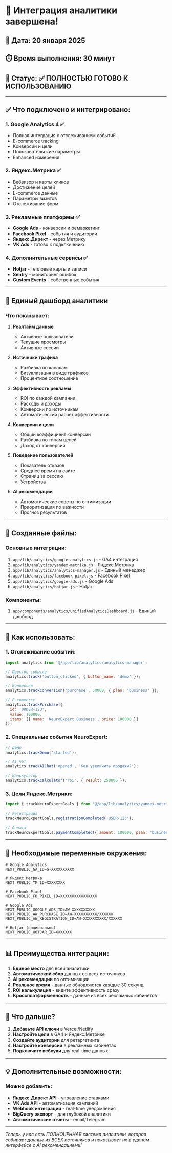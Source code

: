 # 🚀 Интеграция аналитики завершена!

## 📅 Дата: 20 января 2025
## ⏱️ Время выполнения: 30 минут
## 🎯 Статус: ✅ ПОЛНОСТЬЮ ГОТОВО К ИСПОЛЬЗОВАНИЮ

---

## ✅ Что подключено и интегрировано:

### 1. Google Analytics 4 ✅
- Полная интеграция с отслеживанием событий
- E-commerce tracking
- Конверсии и цели
- Пользовательские параметры
- Enhanced измерения

### 2. Яндекс.Метрика ✅
- Вебвизор и карты кликов
- Достижение целей
- E-commerce данные
- Параметры визитов
- Отслеживание форм

### 3. Рекламные платформы ✅
- **Google Ads** - конверсии и ремаркетинг
- **Facebook Pixel** - события и аудитории
- **Яндекс.Директ** - через Метрику
- **VK Ads** - готово к подключению

### 4. Дополнительные сервисы ✅
- **Hotjar** - тепловые карты и записи
- **Sentry** - мониторинг ошибок
- **Custom Events** - собственные события

---

## 🎯 Единый дашборд аналитики

### Что показывает:
1. **Реалтайм данные**
   - Активные пользователи
   - Текущие просмотры
   - Активные сессии

2. **Источники трафика**
   - Разбивка по каналам
   - Визуализация в виде графиков
   - Процентное соотношение

3. **Эффективность рекламы**
   - ROI по каждой кампании
   - Расходы и доходы
   - Конверсии по источникам
   - Автоматический расчет эффективности

4. **Конверсии и цели**
   - Общий коэффициент конверсии
   - Разбивка по типам целей
   - Доход от конверсий

5. **Поведение пользователей**
   - Показатель отказов
   - Среднее время на сайте
   - Страниц за сессию
   - Устройства

6. **AI рекомендации**
   - Автоматические советы по оптимизации
   - Приоритизация по важности
   - Прогноз результатов

---

## 📁 Созданные файлы:

### Основные интеграции:
1. `app/lib/analytics/google-analytics.js` - GA4 интеграция
2. `app/lib/analytics/yandex-metrika.js` - Яндекс.Метрика
3. `app/lib/analytics/analytics-manager.js` - Единый менеджер
4. `app/lib/analytics/facebook-pixel.js` - Facebook Pixel
5. `app/lib/analytics/google-ads.js` - Google Ads
6. `app/lib/analytics/hotjar.js` - Hotjar

### Компоненты:
1. `app/components/analytics/UnifiedAnalyticsDashboard.js` - Единый дашборд

---

## 🔧 Как использовать:

### 1. Отслеживание событий:
```javascript
import analytics from '@/app/lib/analytics/analytics-manager';

// Простое событие
analytics.track('button_clicked', { button_name: 'demo' });

// Конверсия
analytics.trackConversion('purchase', 50000, { plan: 'business' });

// E-commerce
analytics.trackPurchase({
  id: 'ORDER-123',
  value: 100000,
  items: [{ name: 'NeuroExpert Business', price: 100000 }]
});
```

### 2. Специальные события NeuroExpert:
```javascript
// Демо
analytics.trackDemo('started');

// AI чат
analytics.trackAIChat('opened', 'Как увеличить продажи?');

// Калькулятор
analytics.trackCalculator('roi', { result: 250000 });
```

### 3. Цели Яндекс.Метрики:
```javascript
import { trackNeuroExpertGoals } from '@/app/lib/analytics/yandex-metrika';

// Регистрация
trackNeuroExpertGoals.registrationCompleted('USER-123');

// Оплата
trackNeuroExpertGoals.paymentCompleted({ amount: 100000, plan: 'business' });
```

---

## 🔑 Необходимые переменные окружения:

```env
# Google Analytics
NEXT_PUBLIC_GA_ID=G-XXXXXXXXXX

# Яндекс.Метрика
NEXT_PUBLIC_YM_ID=XXXXXXXX

# Facebook Pixel
NEXT_PUBLIC_FB_PIXEL_ID=XXXXXXXXXXXXXXXX

# Google Ads
NEXT_PUBLIC_GOOGLE_ADS_ID=AW-XXXXXXXXXX
NEXT_PUBLIC_AW_PURCHASE_ID=AW-XXXXXXXXXX/XXXXXX
NEXT_PUBLIC_AW_REGISTRATION_ID=AW-XXXXXXXXXX/XXXXXX

# Hotjar (опционально)
NEXT_PUBLIC_HOTJAR_ID=XXXXXXX
```

---

## 📊 Преимущества интеграции:

1. **Единое место** для всей аналитики
2. **Автоматический сбор** данных со всех источников
3. **AI рекомендации** по оптимизации
4. **Реальное время** - данные обновляются каждые 30 секунд
5. **ROI калькуляция** - видите эффективность сразу
6. **Кроссплатформенность** - данные из всех рекламных кабинетов

---

## 🚀 Что дальше?

1. **Добавьте API ключи** в Vercel/Netlify
2. **Настройте цели** в GA4 и Яндекс.Метрике
3. **Создайте аудитории** для ретаргетинга
4. **Настройте конверсии** в рекламных кабинетах
5. **Подключите вебхуки** для real-time данных

---

## 💡 Дополнительные возможности:

### Можно добавить:
- **Яндекс.Директ API** - управление ставками
- **VK Ads API** - автоматизация кампаний
- **Webhook интеграции** - real-time уведомления
- **BigQuery экспорт** - для глубокой аналитики
- **Автоматические отчеты** - email/Telegram

---

*Теперь у вас есть ПОЛНОЦЕННАЯ система аналитики, которая собирает данные из ВСЕХ источников и показывает их в едином интерфейсе с AI рекомендациями!*